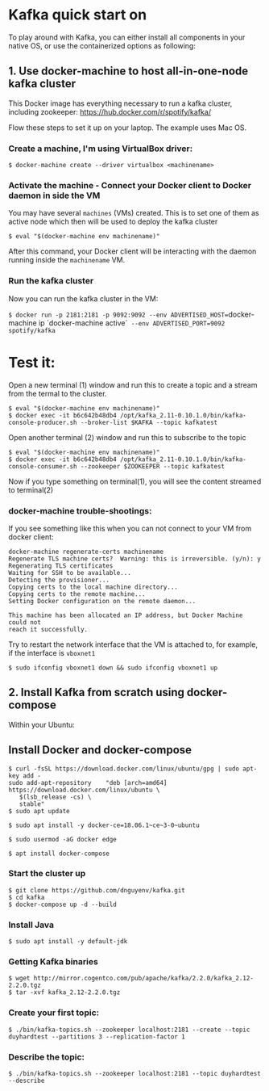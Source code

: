 # Kafka quick start on

To play around with Kafka, you can either install all components in your native OS, or use the containerized options as following:

## 1. Use docker-machine to host all-in-one-node kafka cluster

This Docker image has everything necessary to run a kafka cluster, including zookeeper: https://hub.docker.com/r/spotify/kafka/

Flow these steps to set it up on your laptop. The example uses Mac OS. 

### Create a machine, I'm using VirtualBox driver:

`$ docker-machine create --driver virtualbox <machinename>`

### Activate the machine - Connect your Docker client to Docker daemon in side the VM

You may have several `machines` (VMs) created. This is to set one of them as active node which then will be used to deploy the kafka cluster

`$ eval "$(docker-machine env machinename)"` 

After this command, your Docker client will be interacting with the daemon running inside the `machinename` VM.

### Run the kafka cluster

Now you can run the kafka cluster in the VM:

`$ docker run -p 2181:2181 -p 9092:9092 --env ADVERTISED_HOST=`docker-machine ip \`docker-machine active\`` --env ADVERTISED_PORT=9092 spotify/kafka`

# Test it:

Open a new terminal (1) window and run this to create a topic and a stream from the termal to the cluster. 

```
$ eval "$(docker-machine env machinename)"
$ docker exec -it b6c642b48db4 /opt/kafka_2.11-0.10.1.0/bin/kafka-console-producer.sh --broker-list $KAFKA --topic kafkatest

```

Open another terminal (2) window and run this to subscribe to the topic

```
$ eval "$(docker-machine env machinename)"
$ docker exec -it b6c642b48db4 /opt/kafka_2.11-0.10.1.0/bin/kafka-console-consumer.sh --zookeeper $ZOOKEEPER --topic kafkatest
```

Now if you type something on terminal(1), you will see the content streamed to terminal(2)

### docker-machine trouble-shootings:

If you see something like this when you can not connect to your VM from docker client:

```
docker-machine regenerate-certs machinename
Regenerate TLS machine certs?  Warning: this is irreversible. (y/n): y
Regenerating TLS certificates
Waiting for SSH to be available...
Detecting the provisioner...
Copying certs to the local machine directory...
Copying certs to the remote machine...
Setting Docker configuration on the remote daemon...

This machine has been allocated an IP address, but Docker Machine could not
reach it successfully.
```
Try to restart the network interface that the VM is attached to, for example, if the interface is `vboxnet1`

`$ sudo ifconfig vboxnet1 down && sudo ifconfig vboxnet1 up`


## 2. Install Kafka from scratch using docker-compose

Within your Ubuntu: 

## Install Docker and docker-compose

```
$ curl -fsSL https://download.docker.com/linux/ubuntu/gpg | sudo apt-key add - 
sudo add-apt-repository    "deb [arch=amd64] https://download.docker.com/linux/ubuntu \
   $(lsb_release -cs) \
   stable"
$ sudo apt update

$ sudo apt install -y docker-ce=18.06.1~ce~3-0~ubuntu

$ sudo usermod -aG docker edge

$ apt install docker-compose 
```

### Start the cluster up

```
$ git clone https://github.com/dnguyenv/kafka.git
$ cd kafka
$ docker-compose up -d --build
```

### Install Java

```
$ sudo apt install -y default-jdk
```

### Getting Kafka binaries

```
$ wget http://mirror.cogentco.com/pub/apache/kafka/2.2.0/kafka_2.12-2.2.0.tgz
$ tar -xvf kafka_2.12-2.2.0.tgz

```

### Create your first topic:

```
$ ./bin/kafka-topics.sh --zookeeper localhost:2181 --create --topic duyhardtest --partitions 3 --replication-factor 1
```

### Describe the topic:

```
$ ./bin/kafka-topics.sh --zookeeper localhost:2181 --topic duyhardtest --describe
```

